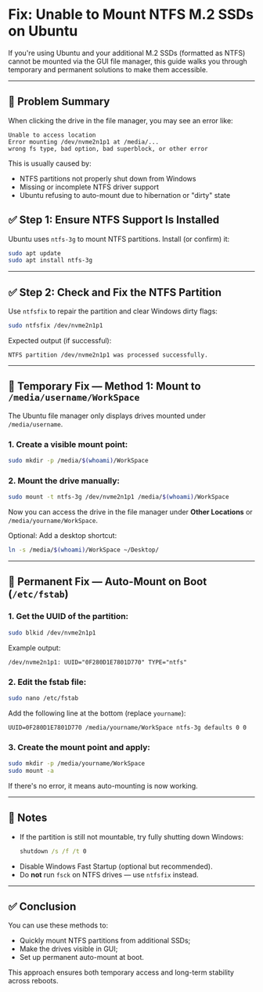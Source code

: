# Fix: Unable to Mount NTFS M.2 SSDs on Ubuntu

If you're using Ubuntu and your additional M.2 SSDs (formatted as NTFS) cannot be mounted via the GUI file manager, this guide walks you through temporary and permanent solutions to make them accessible.

---

## 🧯 Problem Summary

When clicking the drive in the file manager, you may see an error like:

```
Unable to access location
Error mounting /dev/nvme2n1p1 at /media/...
wrong fs type, bad option, bad superblock, or other error
```

This is usually caused by:

- NTFS partitions not properly shut down from Windows
- Missing or incomplete NTFS driver support
- Ubuntu refusing to auto-mount due to hibernation or "dirty" state


## ✅ Step 1: Ensure NTFS Support Is Installed

Ubuntu uses `ntfs-3g` to mount NTFS partitions. Install (or confirm) it:

```bash
sudo apt update
sudo apt install ntfs-3g
```

---

## ✅ Step 2: Check and Fix the NTFS Partition

Use `ntfsfix` to repair the partition and clear Windows dirty flags:

```bash
sudo ntfsfix /dev/nvme2n1p1
```

Expected output (if successful):

```
NTFS partition /dev/nvme2n1p1 was processed successfully.
```

---

## 🔧 Temporary Fix — Method 1: Mount to `/media/username/WorkSpace`

The Ubuntu file manager only displays drives mounted under `/media/username`.

### 1. Create a visible mount point:

```bash
sudo mkdir -p /media/$(whoami)/WorkSpace
```

### 2. Mount the drive manually:

```bash
sudo mount -t ntfs-3g /dev/nvme2n1p1 /media/$(whoami)/WorkSpace
```

Now you can access the drive in the file manager under **Other Locations** or `/media/yourname/WorkSpace`.

Optional: Add a desktop shortcut:

```bash
ln -s /media/$(whoami)/WorkSpace ~/Desktop/
```

---

## 🔁 Permanent Fix — Auto-Mount on Boot (`/etc/fstab`)

### 1. Get the UUID of the partition:

```bash
sudo blkid /dev/nvme2n1p1
```

Example output:

```
/dev/nvme2n1p1: UUID="0F280D1E7801D770" TYPE="ntfs"
```

### 2. Edit the fstab file:

```bash
sudo nano /etc/fstab
```

Add the following line at the bottom (replace `yourname`):

```
UUID=0F280D1E7801D770 /media/yourname/WorkSpace ntfs-3g defaults 0 0
```

### 3. Create the mount point and apply:

```bash
sudo mkdir -p /media/yourname/WorkSpace
sudo mount -a
```

If there's no error, it means auto-mounting is now working.

---

## 🧩 Notes

- If the partition is still not mountable, try fully shutting down Windows:
  ```cmd
  shutdown /s /f /t 0
  ```
- Disable Windows Fast Startup (optional but recommended).
- Do **not** run `fsck` on NTFS drives — use `ntfsfix` instead.

---

## ✅ Conclusion

You can use these methods to:
- Quickly mount NTFS partitions from additional SSDs;
- Make the drives visible in GUI;
- Set up permanent auto-mount at boot.

This approach ensures both temporary access and long-term stability across reboots.

